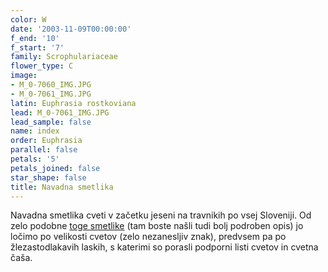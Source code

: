 ```yaml
---
color: W
date: '2003-11-09T00:00:00'
f_end: '10'
f_start: '7'
family: Scrophulariaceae
flower_type: C
image:
- M_0-7060_IMG.JPG
- M_0-7061_IMG.JPG
latin: Euphrasia rostkoviana
lead: M_0-7061_IMG.JPG
lead_sample: false
name: index
order: Euphrasia
parallel: false
petals: '5'
petals_joined: false
star_shape: false
title: Navadna smetlika
---
```

Navadna smetlika cveti v začetku jeseni na travnikih po vsej Sloveniji. Od zelo podobne [toge smetlike](../EuphrasiaStricta(TogaSmetlika)/si_EuphrasiaStricta(TogaSmetlika).asp) (tam boste našli tudi bolj podroben opis) jo ločimo po velikosti cvetov (zelo nezanesljiv znak), predvsem pa po žlezastodlakavih laskih, s katerimi so porasli podporni listi cvetov in cvetna čaša.

